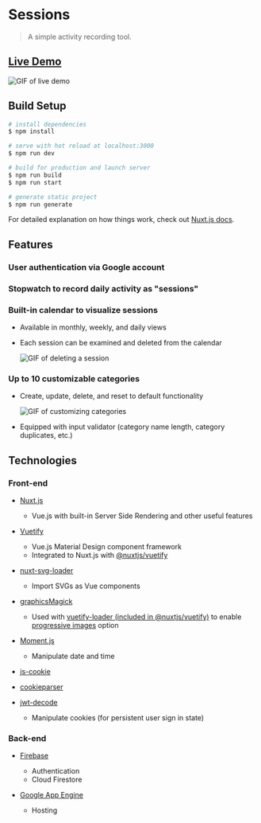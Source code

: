 # Sessions

> A simple activity recording tool.

## [Live Demo](https://sessions-app-c2fb5.an.r.appspot.com/)

![GIF of live demo](https://media.giphy.com/media/iGos2pRtYR84xbHLv2/giphy.gif)

## Build Setup

```bash
# install dependencies
$ npm install

# serve with hot reload at localhost:3000
$ npm run dev

# build for production and launch server
$ npm run build
$ npm run start

# generate static project
$ npm run generate
```

For detailed explanation on how things work, check out [Nuxt.js docs](https://nuxtjs.org).

## Features

### User authentication via Google account

### Stopwatch to record daily activity as "sessions"

### Built-in calendar to visualize sessions

- Available in monthly, weekly, and daily views

- Each session can be examined and deleted from the calendar

  ![GIF of deleting a session](https://media.giphy.com/media/RJnLIcRnx94LfmMLBs/giphy.gif)

### Up to 10 customizable categories

- Create, update, delete, and reset to default functionality

  ![GIF of customizing categories](https://media.giphy.com/media/l4S4v0A13C9nUZHG67/giphy.gif)

- Equipped with input validator (category name length, category duplicates, etc.)

## Technologies

### Front-end

- [Nuxt.js](https://nuxtjs.org/)

  - Vue.js with built-in Server Side Rendering and other useful features

- [Vuetify](https://vuetifyjs.com/en/)

  - Vue.js Material Design component framework
  - Integrated to Nuxt.js with [@nuxtjs/vuetify](https://github.com/nuxt-community/vuetify-module#readme)

- [nuxt-svg-loader](https://github.com/Developmint/nuxt-svg-loader#readme)

  - Import SVGs as Vue components

- [graphicsMagick](https://github.com/aheckmann/gm#readme)

  - Used with [vuetify-loader (included in @nuxtjs/vuetify)](https://github.com/nuxt-community/vuetify-module#treeshake) to enable [progressive images](https://github.com/vuetifyjs/vuetify-loader#progressive-images) option

- [Moment.js](https://momentjs.com/)

  - Manipulate date and time

- [js-cookie](https://github.com/js-cookie/js-cookie#readme)
- [cookieparser](https://github.com/petkaantonov/cookieparser#readme)
- [jwt-decode](https://github.com/auth0/jwt-decode#readme)

  - Manipulate cookies (for persistent user sign in state)

### Back-end

- [Firebase](https://firebase.google.com/)

  - Authentication
  - Cloud Firestore

- [Google App Engine](https://cloud.google.com/appengine)

  - Hosting
